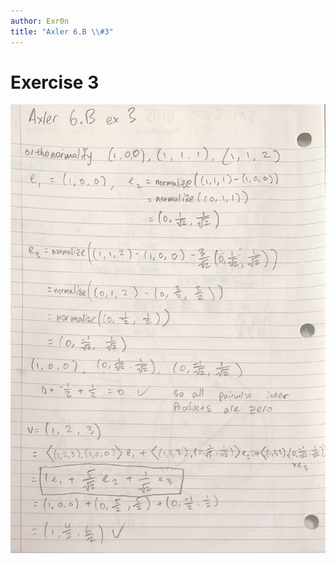 ```yaml
---
author: Exr0n
title: "Axler 6.B \\#3"
---
```


# Exercise 3

![](KBe21math530srcAxler6B3Supplement.png)
